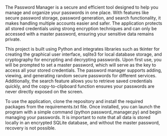 The Password Manager is a secure and efficient tool designed to help you manage and organize your passwords in one place. With features like secure password storage, password generation, and search functionality, it makes handling multiple accounts easier and safer. The application protects all stored credentials using strong encryption techniques and can only be accessed with a master password, ensuring your sensitive data remains private.

This project is built using Python and integrates libraries such as tkinter for creating the graphical user interface, sqlite3 for local database storage, and cryptography for encrypting and decrypting passwords. Upon first use, you will be prompted to set a master password, which will serve as the key to access all your stored credentials. The password manager supports adding, viewing, and generating random secure passwords for different services. Additionally, the search feature allows you to retrieve saved credentials quickly, and the copy-to-clipboard function ensures your passwords are never directly exposed on the screen.

To use the application, clone the repository and install the required packages from the requirements.txt file. Once installed, you can launch the program with a simple command (python password_manager.py) and begin managing your passwords. It is important to note that all data is stored locally in an encrypted SQLite database, and without the master password, recovery is not possible.
